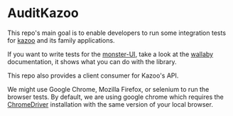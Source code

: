 # AuditKazoo

This repo's main goal is to enable developers to run some integration tests for [kazoo](https://github.com/2600hz/kazoo) and its family applications.

If you want to write tests for the [monster-UI](https://github.com/2600hz/monster-ui), take a look at the [wallaby](https://github.com/elixir-wallaby/wallaby) documentation, it shows what you can do with the library.

This repo also provides a client consumer for Kazoo's API.

We might use Google Chrome, Mozilla Firefox, or selenium to run the browser tests. By default, we are using google chrome
which requires the [ChromeDriver](https://chromedriver.chromium.org/downloads) installation with the same version of your local browser.